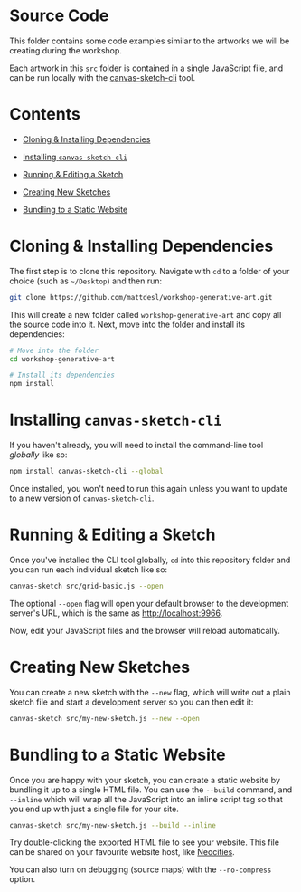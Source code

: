 # Source Code

This folder contains some code examples similar to the artworks we will be creating during the workshop.

Each artwork in this `src` folder is contained in a single JavaScript file, and can be run locally with the [canvas-sketch-cli](https://github.com/mattdesl/canvas-sketch-cli) tool.

# Contents

  - [Cloning & Installing Dependencies](#cloning--installing-dependencies)

  - [Installing `canvas-sketch-cli`](#installing-canvas-sketch-cli)

  - [Running & Editing a Sketch](#running--editing-a-sketch)

  - [Creating New Sketches](#creating-new-sketches)

  - [Bundling to a Static Website](#bundling-to-a-static-website)

# Cloning & Installing Dependencies

The first step is to clone this repository. Navigate with `cd` to a folder of your choice (such as `~/Desktop`) and then run:

```sh
git clone https://github.com/mattdesl/workshop-generative-art.git
```

This will create a new folder called `workshop-generative-art` and copy all the source code into it. Next, move into the folder and install its dependencies:

```sh
# Move into the folder
cd workshop-generative-art

# Install its dependencies
npm install
```

# Installing `canvas-sketch-cli`

If you haven't already, you will need to install the command-line tool *globally* like so:

```sh
npm install canvas-sketch-cli --global
```

Once installed, you won't need to run this again unless you want to update to a new version of `canvas-sketch-cli`.

# Running & Editing a Sketch

Once you've installed the CLI tool globally, `cd` into this repository folder and you can run each individual sketch like so:

```sh
canvas-sketch src/grid-basic.js --open
```

The optional `--open` flag will open your default browser to the development server's URL, which is the same as [http://localhost:9966](http://localhost:9966).

Now, edit your JavaScript files and the browser will reload automatically.

# Creating New Sketches

You can create a new sketch with the `--new` flag, which will write out a plain sketch file and start a development server so you can then edit it:

```sh
canvas-sketch src/my-new-sketch.js --new --open
```

# Bundling to a Static Website

Once you are happy with your sketch, you can create a static website by bundling it up to a single HTML file. You can use the `--build` command, and `--inline` which will wrap all the JavaScript into an inline script tag so that you end up with just a single file for your site.

```sh
canvas-sketch src/my-new-sketch.js --build --inline
```

Try double-clicking the exported HTML file to see your website. This file can be shared on your favourite website host, like [Neocities](https://neocities.org/).

You can also turn on debugging (source maps) with the `--no-compress` option.

